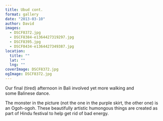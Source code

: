 ```yaml
---
title: Ubud cont.
format: gallery
date: "2013-03-10"
author: David
images:
  - DSCF8372.jpg
  - DSCF8384-e1364427319297.jpg
  - DSCF8395.jpg
  - DSCF8434-e1364427349387.jpg
location:
  title: ""
  lat: ""
  lng: ""
coverImage: DSCF8372.jpg
ogImage: DSCF8372.jpg
---
```


Our final (tired) afternoon in Bali involved yet more walking and some Balinese dance.

The monster in the picture (not the one in the purple skirt, the other one) is an Ogoh-ogoh. These beautifully artistic humongous things are created as part of Hindu festival to help get rid of bad energy.
